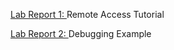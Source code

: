 [Lab Report 1: ](https://m-chenh.github.io/cse15l-lab-reports/lab-report-1/lab-report-1-week-2.html)Remote Access Tutorial

[Lab Report 2: ](https://m-chenh.github.io/cse15l-lab-reports/lab-report-2/lab-report-2-week-4.html)Debugging Example

